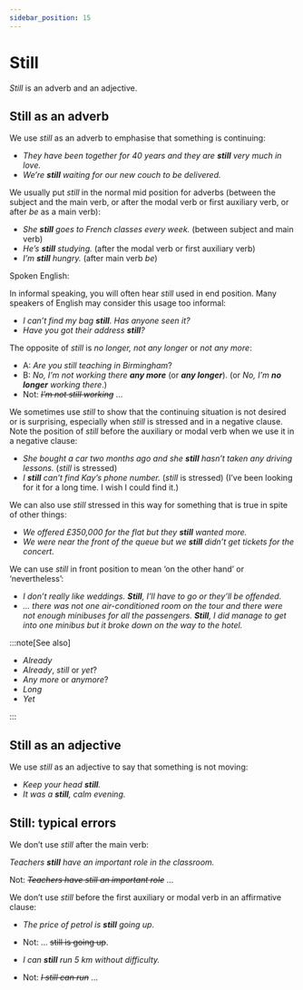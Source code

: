 ```yaml
---
sidebar_position: 15
---
```


# Still

*Still* is an adverb and an adjective.

## Still as an adverb

We use *still* as an adverb to emphasise that something is continuing:

- *They have been together for 40 years and they are **still** very much in love.*
- *We’re **still** waiting for our new couch to be delivered.*

We usually put *still* in the normal mid position for adverbs (between the subject and the main verb, or after the modal verb or first auxiliary verb, or after *be* as a main verb):

- *She **still** goes to French classes every week.* (between subject and main verb)
- *He’s **still** studying.* (after the modal verb or first auxiliary verb)
- *I’m **still** hungry.* (after main verb *be*)

Spoken English:

In informal speaking, you will often hear *still* used in end position. Many speakers of English may consider this usage too informal:

- *I can’t find my bag **still**. Has anyone seen it?*
- *Have you got their address **still**?*

The opposite of *still* is *no longer, not any longer* or *not any more*:

- A: *Are you still teaching in Birmingham*?
- B: *No, I’m not working there **any more*** (or ***any longer***). (or *No, I’m* ***no*** ***longer** working there*.)
- Not: *~~I’m not still working~~* …

We sometimes use *still* to show that the continuing situation is not desired or is surprising, especially when *still* is stressed and in a negative clause. Note the position of *still* before the auxiliary or modal verb when we use it in a negative clause:

- *She bought a car two months ago and she **still** hasn’t taken any driving lessons.* (*still* is stressed)
- *I **still** can’t find Kay’s phone number.* (*still* is stressed) (I’ve been looking for it for a long time. I wish I could find it.)

We can also use *still* stressed in this way for something that is true in spite of other things:

- *We offered £350,000 for the flat but they **still** wanted more.*
- *We were near the front of the queue but we **still** didn’t get tickets for the concert.*

We can use *still* in front position to mean ‘on the other hand’ or ‘nevertheless’:

- *I don’t really like weddings. **Still**, I’ll have to go or they’ll be offended.*
- *… there was not one air-conditioned room on the tour and there were not enough minibuses for all the passengers. **Still**, I did manage to get into one minibus but it broke down on the way to the hotel.*

:::note[See also]

- *Already*
- *Already*, *still* or *yet*?
- *Any more* or *anymore*?
- *Long*
- *Yet*

:::

## Still as an adjective

We use *still* as an adjective to say that something is not moving:

- *Keep your head **still**.*
- *It was a **still**, calm evening.*

## Still: typical errors

We don’t use *still* after the main verb:

*Teachers **still** have an important role in the classroom.*

Not: *~~Teachers have still an important role~~* …

We don’t use *still* before the first auxiliary or modal verb in an affirmative clause:

- *The price of petrol is **still** going up.*
- Not: … ~~still is going up~~.

- *I can **still** run 5 km without difficulty.*
- Not: *~~I still can run~~* …
